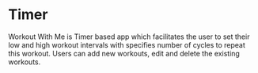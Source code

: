 Timer
=====
Workout With Me is Timer based app which facilitates the user to set their low and high workout intervals 
with specifies number of cycles to repeat this workout. 
Users can add new workouts, edit and delete the existing workouts.
